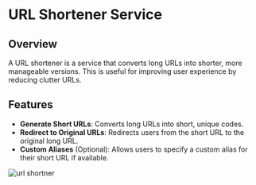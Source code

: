 # URL Shortener Service

## Overview

A URL shortener is a service that converts long URLs into shorter, more manageable versions. This is useful for improving user experience by reducing clutter URLs.

## Features

- **Generate Short URLs**: Converts long URLs into short, unique codes.
- **Redirect to Original URLs**: Redirects users from the short URL to the original long URL.
- **Custom Aliases** (Optional): Allows users to specify a custom alias for their short URL if available.

![url shortner](https://github.com/user-attachments/assets/894c6c06-f7a4-457d-8a03-5c97ba71fe59)
